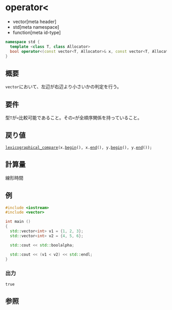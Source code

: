 # operator<
* vector[meta header]
* std[meta namespace]
* function[meta id-type]

```cpp
namespace std {
  template <class T, class Allocator>
  bool operator<(const vector<T, Allocator>& x, const vector<T, Allocator>& y);
}
```

## 概要
`vector`において、左辺が右辺より小さいかの判定を行う。


## 要件
型`T`が`<`比較可能であること。その`<`が全順序関係を持っていること。


## 戻り値
[`lexicographical_compare`](/reference/algorithm/lexicographical_compare.md)`(x.`[`begin`](begin.md)`(), x.`[`end`](end.md)`(), y.`[`begin`](begin.md)`(), y.`[`end`](/reference/vector/end.md)`());`


## 計算量
線形時間


## 例
```cpp example
#include <iostream>
#include <vector>

int main ()
{
  std::vector<int> v1 = {1, 2, 3};
  std::vector<int> v2 = {4, 5, 6};

  std::cout << std::boolalpha;

  std::cout << (v1 < v2) << std::endl;
}
```

### 出力
```
true
```

## 参照


